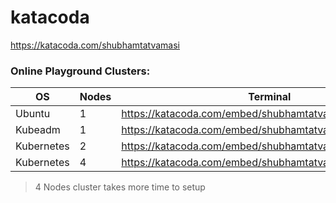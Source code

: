 # katacoda

https://katacoda.com/shubhamtatvamasi

### Online Playground Clusters:
OS |Nodes | Terminal
--- | --- | ---
Ubuntu | 1 | https://katacoda.com/embed/shubhamtatvamasi/ubuntu/
Kubeadm | 1 | https://katacoda.com/embed/shubhamtatvamasi/kubeadm/
Kubernetes | 2 | https://katacoda.com/embed/shubhamtatvamasi/playground/
Kubernetes | 4 | https://katacoda.com/embed/shubhamtatvamasi/playground2/
> 4 Nodes cluster takes more time to setup
